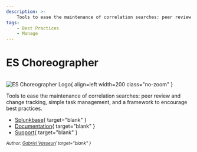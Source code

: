 ```yaml
---
description: >-
    Tools to ease the maintenance of correlation searches: peer review and change tracking, simple task management, and a framework to encourage best practices.
tags:
    - Best Practices
    - Manage
---
```


# ES Choreographer

``` markdown title=""
```

<div class="result" markdown>

![ES Choreographer Logo](https://splunkbase.splunk.com/_next/image?url=https%3A%2F%2Fcdn.splunkbase.splunk.com%2Fstatic%2Fimage%2Fdefault_icon.png&w=256&q=75){ align=left width=200 class="no-zoom" }

Tools to ease the maintenance of correlation searches: peer review and change tracking, simple task management, and a framework to encourage best practices.

- [Splunkbase](https://splunkbase.splunk.com/app/6309){ target="blank" }
- [Documentation](https://www.gabrielvasseur.com/post/es-choreographer){ target="blank" }
- [Support](https://splunkbase.splunk.com/app/6309){ target="blank" }

<small>_Author: [Gabriel Vasseur](https://www.gabrielvasseur.com/){ target="blank" }_</small>

</div>
